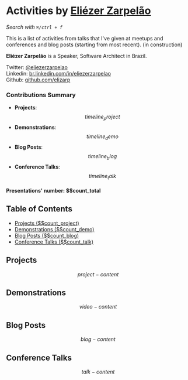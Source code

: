 # Activities by <a href="https://twitter.com/eliezerzarpelao" target="_blank">Eliézer Zarpelão</a>

_Search with `⌘/ctrl + f`_

This is a list of activities from talks that I've given at meetups and conferences and blog posts (starting from most recent). (in construction)

**Eliézer Zarpelão** is a Speaker, Software Architect in Brazil.
 
Twitter:  [@eliezerzarpelao](https://twitter.com/eliezerzarpelao)  
Linkedin:  [br.linkedin.com/in/eliezerzarpelao](http://br.linkedin.com/in/eliezerzarpelao)  
Github:  [github.com/elizarp](https://github.com/elizarp)  

### Contributions Summary

* **Projects**: $$timeline_project$$
* **Demonstrations**: $$timeline_demo$$
* **Blog Posts**: $$timeline_blog$$
* **Conference Talks**: $$timeline_talk$$

#### Presentations' number: $$count_total

## Table of Contents

- [Projects ($$count_project)](#projects)
- [Demonstrations ($$count_demo)](#demonstrations)
- [Blog Posts ($$count_blog)](#blog-posts)
- [Conference Talks ($$count_talk)](#conference-talks)

## Projects

$$project-content$$

## Demonstrations

$$video-content$$

## Blog Posts

$$blog-content$$

## Conference Talks

$$talk-content$$

